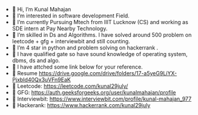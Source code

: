 - 👋 Hi, I’m Kunal Mahajan
- 👀 I’m interested in software development Field.
- 🌱 I’m currently Pursuing Mtech from IIIT Lucknow (CS) and working as SDE intern at Pay Nearby Technology.
- 💞️ I’m skilled in Ds and Algorithms. I have solved around 500 problem on leetcode + gfg + interviewbit and still counting.
- 💞️ I’m 4 star in python and problem solving on hackerrank .
- 💞️ I have qualified gate so have sound knowledge of operating system, dbms, ds and algo.
- 👀 I have attched some link below for your reference.
- 👀 Resume https://drive.google.com/drive/folders/17-a5yeG9LiYX-PjxbId40Qx3uVFn9EaK
- 👀 Leetcode: https://leetcode.com/kunal29july/
- 👀 GFG: https://auth.geeksforgeeks.org/user/kunalmahajan/profile
- 👀 Interviewbit: https://www.interviewbit.com/profile/kunal-mahajan_977
- 👀 Hackerank: https://www.hackerrank.com/kunal29july

      

<!---
kunal29july/kunal29july is a ✨ special ✨ repository because its `README.md` (this file) appears on your GitHub profile.
You can click the Preview link to take a look at your changes.
--->
